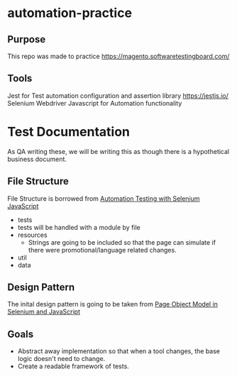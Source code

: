 # automation-practice

## Purpose
This repo was made to practice https://magento.softwaretestingboard.com/

## Tools
Jest for Test automation configuration and assertion library https://jestjs.io/
Selenium Webdriver Javascript for Automation functionality

# Test Documentation
As QA writing these, we will be writing this as though there is a hypothetical business document.  

## File Structure
File Structure is borrowed from [Automation Testing with Selenium JavaScript](https://www.lambdatest.com/blog/automation-testing-with-selenium-javascript/)
- tests
-   tests will be handled with a module by file
- resources
  - Strings are going to be included so that the page can simulate if there were promotional/language related changes.
- util
- data

## Design Pattern
The inital design pattern is going to be taken from [Page Object Model in Selenium and JavaScript](https://www.browserstack.com/guide/page-object-model-using-selenium-javascript) 

## Goals
- Abstract away implementation so that when a tool changes, the base logic doesn't need to change.  
- Create a readable framework of tests.

